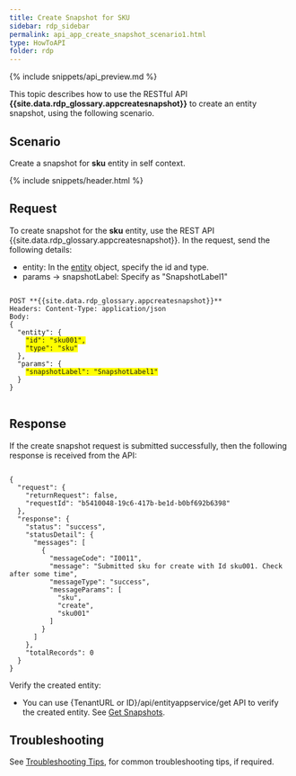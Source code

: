 ```yaml
---
title: Create Snapshot for SKU
sidebar: rdp_sidebar
permalink: api_app_create_snapshot_scenario1.html
type: HowToAPI
folder: rdp
---
```


{% include snippets/api_preview.md %}

This topic describes how to use the RESTful API **{{site.data.rdp_glossary.appcreatesnapshot}}** to create an entity snapshot, using the following scenario. 

## Scenario 

Create a snapshot for **sku** entity in self context.

{% include snippets/header.html %}

## Request

To create snapshot for the **sku** entity, use the REST API {{site.data.rdp_glossary.appcreatesnapshot}}. In the request, send the following details:
  
* entity: In the [entity](api_entity_object_structure.html) object, specify the id and type. 
* params -> snapshotLabel: Specify as "SnapshotLabel1"

<pre>
<code>
POST **{{site.data.rdp_glossary.appcreatesnapshot}}**
Headers: Content-Type: application/json
Body:
{
  "entity": {
    <span style="background-color: #FFFF00">"id": "sku001",</span>
    <span style="background-color: #FFFF00">"type": "sku"</span>
  },
  "params": {
    <span style="background-color: #FFFF00">"snapshotLabel": "SnapshotLabel1"</span>
  }
}
</code>
</pre> 

## Response

If the create snapshot request is submitted successfully, then the following response is received from the API:

<pre><code>
{
  "request": {
    "returnRequest": false,
    "requestId": "b5410048-19c6-417b-be1d-b0bf692b6398"
  },
  "response": {
    "status": "success",
    "statusDetail": {
      "messages": [
        {
          "messageCode": "I0011",
          "message": "Submitted sku for create with Id sku001. Check after some time",
          "messageType": "success",
          "messageParams": [
            "sku",
            "create",
            "sku001"
          ]
        }
      ]
    },
    "totalRecords": 0
  }
}
</code></pre> 

Verify the created entity:<br>
* You can use {TenantURL or ID}/api/entityappservice/get API to verify the created entity. See [Get Snapshots](api_app_get_snapshot.html).

## Troubleshooting

See [Troubleshooting Tips](api_troubleshooting_tips.html), for common troubleshooting tips, if required.